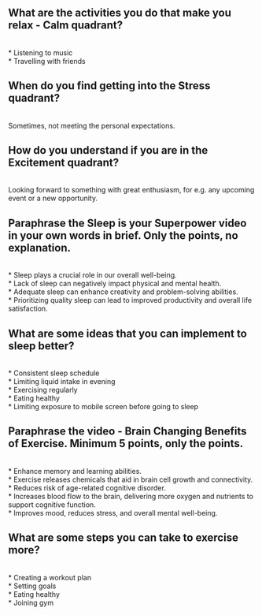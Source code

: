 ## What are the activities you do that make you relax - Calm quadrant?
<br>
* Listening to music<br>
* Travelling with friends
<br>

## When do you find getting into the Stress quadrant?
<br>
Sometimes, not meeting the personal expectations.
<br>

## How do you understand if you are in the Excitement quadrant?
<br>
Looking forward to something with great enthusiasm, for e.g. any upcoming event or a new opportunity.
<br>

## Paraphrase the Sleep is your Superpower video in your own words in brief. Only the points, no explanation.
<br>
* Sleep plays a crucial role in our overall well-being.<br>
* Lack of sleep can negatively impact physical and mental health.<br>
* Adequate sleep can enhance creativity and problem-solving abilities.<br>
* Prioritizing quality sleep can lead to improved productivity and overall life satisfaction.
<br>

## What are some ideas that you can implement to sleep better?
<br>
* Consistent sleep schedule<br>
* Limiting liquid intake in evening<br>
* Exercising regularly<br>
* Eating healthy<br>
* Limiting exposure to mobile screen before going to sleep
<br>

## Paraphrase the video - Brain Changing Benefits of Exercise. Minimum 5 points, only the points.
<br>
* Enhance memory and learning abilities.<br>
* Exercise releases chemicals that aid in brain cell growth and connectivity.<br>
* Reduces risk of age-related cognitive disorder.<br>
* Increases blood flow to the brain, delivering more oxygen and nutrients to support cognitive function.<br>
* Improves mood, reduces stress, and overall mental well-being.
<br>

## What are some steps you can take to exercise more?
<br>
* Creating a workout plan<br>
* Setting goals<br>
* Eating healthy<br>
* Joining gym<br>



